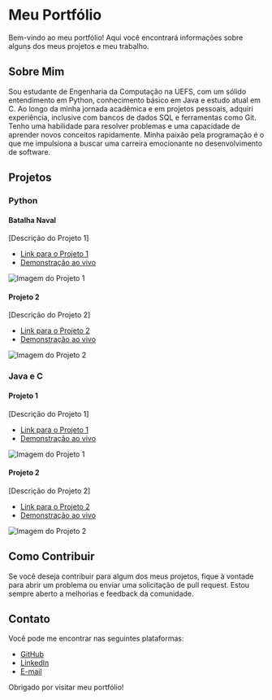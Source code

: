 # Meu Portfólio

Bem-vindo ao meu portfólio! Aqui você encontrará informações sobre alguns dos meus projetos e meu trabalho.

## Sobre Mim

Sou estudante de Engenharia da Computação na UEFS, com um sólido entendimento em Python,
conhecimento básico em Java e estudo atual em C. Ao longo da minha jornada acadêmica e em
projetos pessoais, adquiri experiência, inclusive com bancos de dados SQL e ferramentas como Git.
Tenho uma habilidade para resolver problemas e uma capacidade de aprender novos conceitos
rapidamente. Minha paixão pela programação é o que me impulsiona a buscar uma carreira
emocionante no desenvolvimento de software.


## Projetos

### Python 

#### Batalha Naval 

[Descrição do Projeto 1]

- [Link para o Projeto 1](https://github.com/seu-usuario/projeto-1a)
- [Demonstração ao vivo](https://www.example.com/projeto-1a)

![Imagem do Projeto 1](projeto-1a.png)

#### Projeto 2

[Descrição do Projeto 2]

- [Link para o Projeto 2](https://github.com/seu-usuario/projeto-2a)
- [Demonstração ao vivo](https://www.example.com/projeto-2a)

![Imagem do Projeto 2](projeto-2a.png)

### Java e C

#### Projeto 1

[Descrição do Projeto 1]

- [Link para o Projeto 1](https://github.com/seu-usuario/projeto-1b)
- [Demonstração ao vivo](https://www.example.com/projeto-1b)

![Imagem do Projeto 1](projeto-1b.png)

#### Projeto 2

[Descrição do Projeto 2]

- [Link para o Projeto 2](https://github.com/seu-usuario/projeto-2b)
- [Demonstração ao vivo](https://www.example.com/projeto-2b)

![Imagem do Projeto 2](projeto-2b.png)

## Como Contribuir

Se você deseja contribuir para algum dos meus projetos, fique à vontade para abrir um problema ou enviar uma solicitação de pull request. Estou sempre aberto a melhorias e feedback da comunidade.

## Contato

Você pode me encontrar nas seguintes plataformas:

- [GitHub](https://github.com/Luizfrr)
- [LinkedIn](https://br.linkedin.com/in/luizfrr)
- [E-mail](luizggfo@gmail.com)

Obrigado por visitar meu portfólio!
